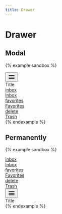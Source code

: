 ```yaml
---
title: Drawer
---
```


# Drawer

## Modal

{% example sandbox %}
<div class="app-bar app-bar--sticky-top">
  <div class="app-bar__action">
    <button type="button" class="button button--icon" data-controller="toggle" data-toggle-target="#drawer-modal" data-toggle-action="drawer#toggle">
      <svg xmlns="http://www.w3.org/2000/svg" height="24" viewBox="0 0 24 24" width="24"><path d="M0 0h24v24H0z" fill="none"/><path d="M3 18h18v-2H3v2zm0-5h18v-2H3v2zm0-7v2h18V6H3z"/></svg>
    </button>
  </div>
  <div class="app-bar__title">
    Title
  </div>
</div>

<div class="drawer" id="drawer-modal" data-controller="drawer">
  <div class="drawer__container">
    <a href="#" class="drawer__item drawer__item--active">
      <div class="drawer__item__icon">
        <span class="material-icons">inbox</span>
      </div>
      <div class="drawer__item__label">
        Inbox
      </div>
    </a>
    <a href="#" class="drawer__item">
      <div class="drawer__item__icon">
        <span class="material-icons">favorites</span>
      </div>
      <div class="drawer__item__label">
        Favorites
      </div>
    </a>
    <a href="#" class="drawer__item">
      <div class="drawer__item__icon">
        <span class="material-icons">delete</span>
      </div>
      <div class="drawer__item__label">
        Trash
      </div>
    </a>
  </div>
  <div class="drawer__scrim" data-action="click->drawer#close">
  </div>
</div>
{% endexample %}

## Permanently

{% example sandbox %}
<div class="display-flex">
  <div class="drawer drawer--permanently" id="drawer-permanently" data-controller="drawer">
    <div class="drawer__container">
      <a href="#" class="drawer__item drawer__item--active">
        <div class="drawer__item__icon">
          <span class="material-icons">inbox</span>
        </div>
        <div class="drawer__item__label">
          Inbox
        </div>
      </a>
      <a href="#" class="drawer__item">
        <div class="drawer__item__icon">
          <span class="material-icons">favorites</span>
        </div>
        <div class="drawer__item__label">
          Favorites
        </div>
      </a>
      <a href="#" class="drawer__item">
        <div class="drawer__item__icon">
          <span class="material-icons">delete</span>
        </div>
        <div class="drawer__item__label">
          Trash
        </div>
      </a>
    </div>
    <div class="drawer__scrim" data-action="click->drawer#close">
    </div>
  </div>

  <div class="flex-grow-1">
    <div class="app-bar">
      <div class="app-bar__action display-none@laptop">
        <button type="button" class="button button--icon" data-controller="toggle" data-toggle-target="#drawer-permanently" data-toggle-action="drawer#toggle">
          <svg xmlns="http://www.w3.org/2000/svg" height="24" viewBox="0 0 24 24" width="24"><path d="M0 0h24v24H0z" fill="none"/><path d="M3 18h18v-2H3v2zm0-5h18v-2H3v2zm0-7v2h18V6H3z"/></svg>
        </button>
      </div>
      <div class="app-bar__title">
        Title
      </div>
    </div>
  </div>
</div>
{% endexample %}
